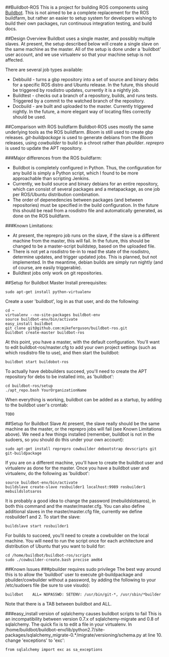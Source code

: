 ##Buildbot-ROS
This is a project for building ROS components using [Buildbot](http://buildbot.net/). This is not aimed to be a complete replacement for the ROS buildfarm, but rather an easier to setup system for developers wishing to build their own packages, run continuous integration testing, and build docs.

##Design Overview
Buildbot uses a single master, and possibly multiple slaves. At present, the setup described below will create a single slave on the same machine as the master. All of the setup is done under a 'buildbot' user account, and we use virtualenv so that your machine setup is not affected.

There are several job types available:
 * Debbuild - turns a gbp repository into a set of source and binary debs for a specific ROS distro and Ubuntu release. In the future, this should be triggered by rosdistro updates, currently it is a nightly job.
 * Buildtest - checks out a branch of a repository, builds, and runs tests. Triggered by a commit to the watched branch of the repository.
 * Docbuild - are built and uploaded to the master. Currently triggered nightly. In the future, a more elegant way of locating files correctly should be used.

##Comparison with ROS buildfarm
Buildbot-ROS uses mostly the same underlying tools as the ROS buildfarm. _Bloom_ is still used to create gbp releases. _git-buildpackage_ is used to generate debians from the _Bloom_ releases, using _cowbuilder_ to build in a chroot rather than _pbuilder_. _reprepro_ is used to update the APT repository.

###Major differences from the ROS buildfarm:
 * Buildbot is completely configured in Python. Thus, the configuration for any build is simply a Python script, which I found to be more approachable than scripting Jenkins. 
 * Currently, we build source and binary debians for an entire repository, which can consist of several packages and a metapackage, as one job per ROS/Ubuntu distribution combination.
 * The order of depenedencies between packages (and between repositories) must be specified in the build configuration. In the future this should be read from a rosdistro file and automatically generated, as done on the ROS buildfarm.

###Known Limitations:
 * At present, the reprepro job runs on the slave, if the slave is a different machine from the master, this will fail. In the future, this should be changed to be a master-script buildstep, based on the uploaded file.
 * There is not yet a rosdistro tie-in to read the state of the rosdistro, determine updates, and trigger updated jobs. This is planned, but not implemented. In the meantime, debian builds are simply run nightly (and of course, are easily triggerable).
 * Buildtest jobs only work on git repositories.

##Setup for Buildbot Master
Install prerequisites:

    sudo apt-get install python-virtualenv

Create a user 'buildbot', log in as that user, and do the following:

    cd ~
    virtualenv --no-site-packages buildbot-env
    source buildbot-env/bin/activate
    easy_install buildbot
    git clone git@github.com:mikeferguson/buildbot-ros.git
    buildbot create-master buildbot-ros

At this point, you have a master, with the default configuration. You'll want to edit buildbot-ros/master.cfg to add your own project settings (such as which rosdistro file to use), and then start the buildbot:

    buildbot start buildobot-ros

To actually have debbuilders succeed, you'll need to create the APT repository for debs to be installed into, as 'buildbot':

    cd buildbot-ros/setup
    ./apt_repo.bash YourOrganizationName

When everything is working, buildbot can be added as a startup, by adding to the buildbot user's crontab:

    TODO

##Setup for Buildbot Slave
At present, the slave really should be the same machine as the master, or the reprepro jobs will fail (see Known Limitations above). We need a few things installed (remember, buildbot is not in the sudoers, so you should do this under your own account):

    sudo apt-get install reprepro cowbuilder debootstrap devscripts git git-buildpackage

If you are on a different machine, you'll have to create the buildbot user and virtualenv as done for the master. Once you have a buildbot user and virtualenv, do the following as 'buildbot':

    source buildbot-env/bin/activate
    buildslave create-slave rosbuilder1 localhost:9989 rosbuilder1 mebuildslotsaros

It is probably a good idea to change the password (mebuildslotsaros), in both this command and the master/master.cfg. You can also define additional slaves in the master/master.cfg file, currently we define rosbuilder1 and 2. To start the slave:

    buildslave start rosbuilder1

For builds to succeed, you'll need to create a cowbuilder on the local machine. You will need to run the script once for each architecture and distribution of Ubuntu that you want to build for:

    cd /home/buildbot/buildbot-ros/scripts
    sudo ./cowbuilder-create.bash precise amd64

##Known Issues
###pbuilder requires sudo privilege
The best way around this is to allow the 'buildbot' user to execute git-buildpackage and pbuilder/cowbuilder without a password, by adding the following to your /etc/sudoers file (be sure to use visudo):

    buildbot    ALL= NOPASSWD: SETENV: /usr/bin/git-*, /usr/sbin/*builder

Note that there is a TAB between buildbot and ALL.

###easy_install version of sqlalchemy causes buildbot scripts to fail
This is an incompatibility between version 0.7.x of sqlalchemy-migrate and 0.8 of sqlalchemy. The quick fix is to edit a file in your virtualenv. In /home/buildbot/buildbot-env/lib/python2.7/site-packages/sqlalchemy_migrate-0.*/migrate/versioning/schema.py at line 10. change 'exceptions' to 'exc':

    from sqlalchemy import exc as sa_exceptions

